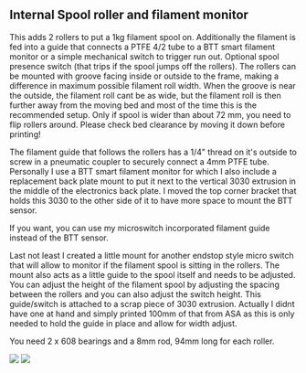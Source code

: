 ## Internal Spool roller and filament monitor ##

This adds 2 rollers to put a 1kg filament spool on. Additionally the filament is fed into a guide that connects a PTFE 4/2 tube to a BTT smart filament monitor or a simple mechanical switch to trigger run out. Optional spool presence switch (that trips if the spool jumps off the rollers). The rollers can be mounted with groove facing inside or outside to the frame, making a difference in maximum possible filament roll width. When the groove is near the outside, the filament roll cant be as wide, but the filament roll is then further away from the moving bed and most of the time this is the recommended setup. Only if spool is wider than about 72 mm, you need to flip rollers around. Please check bed clearance by moving it down before printing!

The filament guide that follows the rollers has a 1/4" thread on it's outside to screw in a pneumatic coupler to securely connect a 4mm PTFE tube. Personally I use a BTT smart filament monitor for which I also include a replacement back plate mount to put it next to the vertical 3030 extrusion in the middle of the electronics back plate. I moved the top corner bracket that holds this 3030 to the other side of it to have more space to mount the BTT sensor.

If you want, you can use my microswitch incorporated filament guide instead of the BTT sensor.

Last not least I created a little mount for another endstop style micro switch that will allow to monitor if the filament spool is sitting in the rollers. The mount also acts as a little guide to the spool itself and needs to be adjusted. You can adjust the height of the filament spool by adjusting the spacing between the rollers and you can also adjust the switch height. This guide/switch is attached to a scrap piece of 3030 extrusion. Actually I didnt have one at hand and simply printed 100mm of that from ASA as this is only needed to hold the guide in place and allow for width adjust.

You need 2 x 608 bearings and a 8mm rod, 94mm long for each roller.


![](https://github.com/RURon/Vcore-Mods/blob/main/Internal-Spool-Roller/internalspool1.png)
![](https://github.com/RURon/Vcore-Mods/blob/main/Internal-Spool-Roller/BTTsensormount.png)



